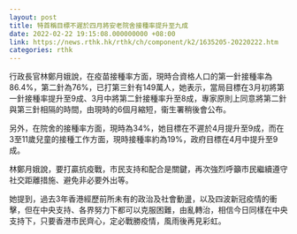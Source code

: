 ```yaml
---
layout: post
title: 特首稱目標不遲於四月將安老院舍接種率提升至九成
date: 2022-02-22 19:15:08.000000000 +08:00
link: https://news.rthk.hk/rthk/ch/component/k2/1635205-20220222.htm
categories: rthk
---
```


行政長官林鄭月娥說，在疫苗接種率方面，現時合資格人口的第一針接種率為86.4%，第二針為76%，已打第三針有149萬人，她表示，當局目標在3月初將第一針接種率提升至9成、3月中將第二針接種率升至8成，專家原則上同意將第二針與第三針相隔的時間，由現時的6個月縮短，衞生署稍後會公布。

另外，在院舍的接種率方面，現時為34%，她目標在不遲於4月提升至9成，而在3至11歲兒童的接種工作方面，現時接種率約為19%，政府目標在4月中提升至9成。

林鄭月娥說，要打贏抗疫戰，市民支持和配合是關鍵，再次強烈呼籲市民繼續遵守社交距離措施、避免非必要外出等。

她提到，過去3年香港經歷前所未有的政治及社會動盪，以及四波新冠疫情的衝擊，但在中央支持、各界努力下都可以克服困難，由亂轉治，相信今日同樣在中央支持下，只要香港市民齊心，定必戰勝疫情，風雨後再見彩虹。
